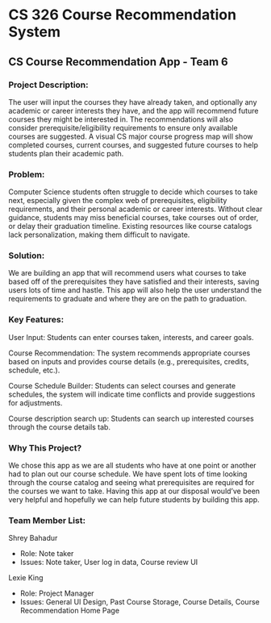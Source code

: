 # CS 326 Course Recommendation System

## CS Course Recommendation App - Team 6

### Project Description:
The user will input the courses they have already taken, and optionally any academic or career interests they have, and the app will recommend future courses they might be interested in.
The recommendations will also consider prerequisite/eligibility requirements to ensure only available courses are suggested.
A visual CS major course progress map will show completed courses, current courses, and suggested future courses to help students plan their academic path.
 
### Problem: 
Computer Science students often struggle to decide which courses to take next, especially given the complex web of prerequisites, eligibility requirements, and their personal academic or career interests.
Without clear guidance, students may miss beneficial courses, take courses out of order, or delay their graduation timeline. Existing resources like course catalogs lack personalization, making them difficult to navigate.


### Solution: 
We are building an app that will recommend users what courses to take based off of the prerequisites they have satisfied and their interests, saving users lots of time and hastle. This app will also help the user understand the requirements to graduate and where they are on the path to graduation.

### Key Features: 
User Input:
Students can enter courses taken, interests, and career goals.

Course Recommendation:
The system recommends appropriate courses based on inputs and provides course details (e.g., prerequisites, credits, schedule, etc.).

Course Schedule Builder:
Students can select courses and generate schedules, the system will indicate time conflicts and provide suggestions for adjustments.

Course description search up: 
Students can search up interested courses through the course details tab.

### Why This Project? 
We chose this app as we are all students who have at one point or another had to plan out our course schedule. We have spent lots of time looking through the course catalog and seeing what prerequisites are required for the courses we want to take. Having this app at our disposal would’ve been very helpful and hopefully we can help future students by building this app. 

### Team Member List:
Shrey Bahadur
- Role: Note taker
- Issues: Note taker, User log in data, Course review UI

Lexie King
- Role: Project Manager
- Issues: General UI Design, Past Course Storage, Course Details, Course Recommendation Home Page
